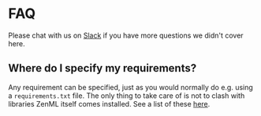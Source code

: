 # FAQ

Please chat with us on [Slack](https://zenml.io/slack-invite/) if you have more questions we didn't cover here.

## Where do I specify my requirements?

Any requirement can be specified, just as you would normally do e.g. using a `requirements.txt` file. The only thing to take care of is not to clash with libraries ZenML itself comes installed. See a list of these [here](https://github.com/maiot-io/zenml/blob/main/setup.py#L53).

